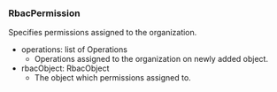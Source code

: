 ### RbacPermission
Specifies permissions assigned to the organization.

- operations: list of Operations
  - Operations assigned to the organization on newly added object.
- rbacObject: RbacObject
  - The object which permissions assigned to.
